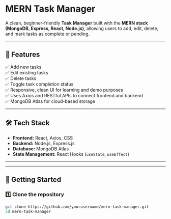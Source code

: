 # MERN Task Manager

A clean, beginner-friendly **Task Manager** built with the **MERN stack (MongoDB, Express, React, Node.js)**, allowing users to add, edit, delete, and mark tasks as complete or pending.

---

## 🚀 Features

✅ Add new tasks  
✅ Edit existing tasks  
✅ Delete tasks  
✅ Toggle task completion status  
✅ Responsive, clean UI for learning and demo purposes  
✅ Uses Axios and RESTful APIs to connect frontend and backend  
✅ MongoDB Atlas for cloud-based storage

---

## 🛠️ Tech Stack

- **Frontend:** React, Axios, CSS
- **Backend:** Node.js, Express.js
- **Database:** MongoDB Atlas
- **State Management:** React Hooks (`useState`, `useEffect`)

---


---

## 🚀 Getting Started



### 1️⃣ Clone the repository

```bash
git clone https://github.com/yourusername/mern-task-manager.git
cd mern-task-manager

